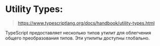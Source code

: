# Utility Types:
> https://www.typescriptlang.org/docs/handbook/utility-types.html

TypeScript предоставляет несколько типов утилит для облегчения общего преобразования типов. Эти утилиты доступны глобально.
